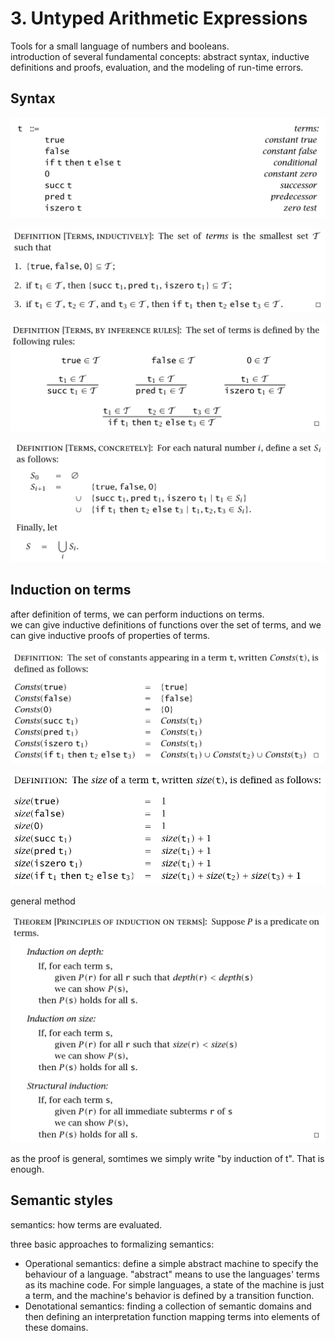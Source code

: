 # 3. Untyped Arithmetic Expressions

Tools for a small language of numbers and booleans.  
introduction of several fundamental concepts: abstract syntax, inductive definitions and proofs, evaluation, and the modeling of run-time errors.

## Syntax

![the grammar of Arith](vx_images/385472420268687.png)

![inductive definition of Arith](vx_images/199922520256554.png)

![shorthand of the same inductive definition](vx_images/325372920276720.png)

![recursive definition](vx_images/19644020269389.png)

## Induction on terms

after definition of terms, we can perform inductions on terms.  
we can give inductive definitions of functions over the set of terms, and we can give inductive proofs of properties of terms.

![Definition of Constants](vx_images/50155920265944.png)

![size of terms](vx_images/282875920261698.png)


general method

![](vx_images/89700421279578.png)

as the proof is general, somtimes we simply write "by induction of t". That is enough.

## Semantic styles

semantics: how terms are evaluated.

three basic approaches to formalizing semantics:

* Operational semantics: define a simple abstract machine to specify the behaviour of a language. "abstract" means to use the languages' terms as its machine code. For simple languages, a state of the machine is just a term, and the machine's behavior is defined by a transition function.  
* Denotational semantics: finding a collection of semantic domains and then defining an interpretation function mapping terms into elements of these domains.   